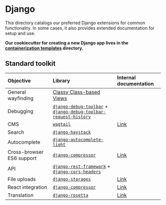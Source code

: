 # Django

This directory catalogs our preferred Django extensions for common functionality.
In some cases, it also provides extended documentation for setup and use.

**Our cookiecutter for creating a new Django app lives in the [containerization templates](https://github.com/datamade/how-to/tree/master/docker/templates) directory.**

## Standard toolkit

| Objective | Library | Internal documentation |
| :- | :- | :- |
| General wayfinding | [Classy Class-based Views](https://ccbv.co.uk/) | |
| Debugging | [`django-debug-toolbar`](https://github.com/jazzband/django-debug-toolbar) + [`django-debug-toolbar-request-history`](https://github.com/djsutho/django-debug-toolbar-request-history) | |
| CMS | [`wagtail`](https://wagtail.io/developers/) | [Link](wagtail/README.md) |
| Search | [`django-haystack`](https://github.com/django-haystack/django-haystack) | |
| Autocomplete | [`django-autocomplete-light`](https://github.com/yourlabs/django-autocomplete-light) | |
| Cross-browser ES6 support | [`django-compressor`](https://github.com/django-compressor/django-compressor) | [Link](django-compressor.md) |
| API | [`django-rest-framework`](https://github.com/encode/django-rest-framework) + [`django-cors-headers`](https://github.com/ottoyiu/django-cors-headers) | |
| File uploads | [`django-storages`](https://django-storages.readthedocs.io/en/latest/) | [Link](file-uploads.md) |
| React integration | [`django-compressor`](https://github.com/django-compressor/django-compressor) | [Link](django-react-integration.md) |
| Translation | [`django-rosetta`](https://django-rosetta.readthedocs.io/) | [Link](translation.md) |
